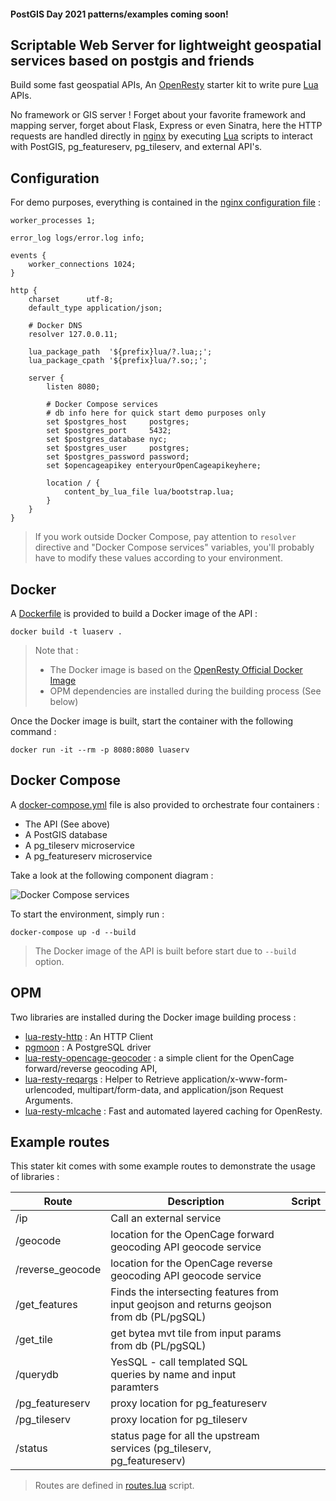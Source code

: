 #### PostGIS Day 2021 patterns/examples coming soon!

## Scriptable Web Server for lightweight geospatial services based on postgis and friends

Build some fast geospatial APIs, An [OpenResty][1] starter kit to write pure [Lua][2] APIs.

No framework or GIS server ! Forget about your favorite framework and mapping server, forget about Flask,
Express or even Sinatra, here the HTTP requests are handled directly in
[nginx][3] by executing [Lua][2] scripts to interact with PostGIS, pg_featureserv, pg_tileserv, and external API's.

Configuration
-------------

For demo purposes, everything is contained in the [nginx configuration file](conf/nginx.conf) :

```nginx
worker_processes 1;

error_log logs/error.log info;

events {
    worker_connections 1024;
}

http {
    charset      utf-8;
    default_type application/json;

    # Docker DNS
    resolver 127.0.0.11;

    lua_package_path  '${prefix}lua/?.lua;;';
    lua_package_cpath '${prefix}lua/?.so;;';

    server {
        listen 8080;

        # Docker Compose services
        # db info here for quick start demo purposes only
        set $postgres_host     postgres;
        set $postgres_port     5432;
        set $postgres_database nyc;
        set $postgres_user     postgres;
        set $postgres_password password;
        set $opencageapikey enteryourOpenCageapikeyhere;

        location / {
            content_by_lua_file lua/bootstrap.lua;
        }
    }
}
```

> If you work outside Docker Compose, pay attention to `resolver` directive and
> "Docker Compose services" variables, you'll probably have to modify these
> values according to your environment.

Docker
------

A [Dockerfile](Dockerfile) is provided to build a Docker image of the API :

```shell
docker build -t luaserv .
```
> Note that :
> * The Docker image is based on the [OpenResty Official Docker Image][4]
> * OPM dependencies are installed during the building process (See below)

Once the Docker image is built, start the container with the following command :

```shell
docker run -it --rm -p 8080:8080 luaserv
```

Docker Compose
--------------

A [docker-compose.yml](docker-compose.yml) file is also provided to orchestrate
four containers :

* The API (See above)
* A PostGIS database
* A pg_tileserv microservice
* A pg_featureserv microservice

Take a look at the following component diagram :

![Docker Compose services](https://user-images.githubusercontent.com/4240439/142416525-6a4885bf-9dae-49f8-aeee-195d06d5f550.png)

To start the environment, simply run :

```shell
docker-compose up -d --build
```

> The Docker image of the API is built before start due to `--build` option.

OPM
---

Two libraries are installed during the Docker image building process :

* [lua-resty-http][5] : An HTTP Client
* [pgmoon][6] : A PostgreSQL driver
* [lua-resty-opencage-geocoder][7] : a simple client for the OpenCage forward/reverse geocoding API,
* [lua-resty-reqargs][8] : Helper to Retrieve application/x-www-form-urlencoded, multipart/form-data, and application/json Request Arguments.
* [lua-resty-mlcache][9] : Fast and automated layered caching for OpenResty.



Example routes
--------------

This stater kit comes with some example routes to demonstrate the usage of
libraries :

Route | Description | Script
----- | ----------- | ------
/ip | Call an external service 
/geocode | location for the OpenCage forward geocoding API geocode service
/reverse_geocode | location for the OpenCage reverse geocoding API geocode service
/get_features | Finds the intersecting features from input geojson and returns geojson from db (PL/pgSQL)
/get_tile | get bytea mvt tile from input params from db (PL/pgSQL)
/querydb | YesSQL - call templated SQL queries by name and input paramters
/pg_featureserv | proxy location for pg_featureserv
/pg_tileserv | proxy location for pg_tileserv
/status | status page for all the upstream services (pg_tileserv, pg_featureserv)


> Routes are defined in [routes.lua](lua/routes.lua) script.

[1]: https://github.com/openresty
[2]: http://www.lua.org
[3]: https://nginx.org
[4]: https://hub.docker.com/r/openresty/openresty
[5]: https://github.com/ledgetech/lua-resty-http
[6]: https://github.com/leafo/pgmoon
[7]: https://github.com/nmdguerreiro/lua-resty-opencage-geocoder
[8]: https://github.com/bungle/lua-resty-reqargs
[9]: https://github.com/thibaultcha/lua-resty-mlcache
